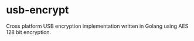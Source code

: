 # usb-encrypt
Cross platform USB encryption implementation written in Golang using AES 128 bit encryption.
